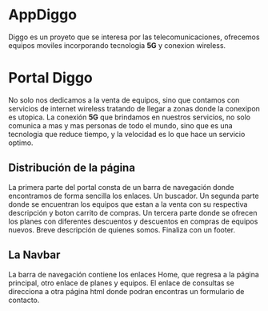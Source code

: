 # AppDiggo
Diggo es un proyeto que se interesa por las telecomunicaciones, ofrecemos equipos moviles incorporando tecnologia **5G** y conexion wireless.

# Portal Diggo
No solo nos dedicamos a la venta de equipos, sino que contamos con servicios de internet wireless tratando de llegar a zonas donde la conexipon es utopica.
La conexión **5G** que brindamos en nuestros servicios, no solo comunica a mas y mas personas de todo el mundo, sino que es una tecnologia que reduce tiempo, y 
la velocidad es lo que hace un servicio optimo.

## Distribución de la página

La primera parte del portal consta de un barra de navegación donde encontramos de forma sencilla los enlaces.
Un buscador.
Un segunda parte donde se encuentran los equipos que estan a la venta con su respectiva descripción y boton carrito de compras.
Un tercera parte donde se ofrecen los planes con diferentes descuentos y descuentos en compras de equipos nuevos.
Breve descripción de quienes somos.
Finaliza con un footer.

## La Navbar

La barra de navegación contiene los enlaces Home, que regresa a la página principal, otro enlace de planes y equipos.
El enlace de consultas se direcciona a otra página html donde podran encontras un formulario de contacto.
